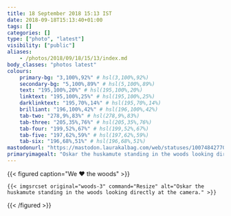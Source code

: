 ```yaml
---
title: 18 September 2018 15:13 IST
date: 2018-09-18T15:13:40+01:00
tags: []
categories: []
type: ["photo", "latest"]
visibility: ["public"]
aliases:
    - /photos/2018/09/18/15/13/index.md
body_classes: "photos latest"
colours:
    primary-bg: "3,100%,92%" # hsl(3,100%,92%)
    secondary-bg: "5,100%,89%" # hsl(5,100%,89%)
    text: "195,100%,20%" # hsl(195,100%,20%)
    linktext: "195,100%,25%" # hsl(195,100%,25%)
    darklinktext: "195,70%,14%" # hsl(195,70%,14%)
    brilliant: "196,100%,42%" # hsl(196,100%,42%)
    tab-two: "278,9%,83%" # hsl(278,9%,83%)
    tab-three: "205,35%,76%" # hsl(205,35%,76%)
    tab-four: "199,52%,67%" # hsl(199,52%,67%)
    tab-five: "197,62%,59%" # hsl(197,62%,59%)
    tab-six: "196,68%,51%" # hsl(196,68%,51%)
mastodonurl: "https://mastodon.laurakalbag.com/web/statuses/100748427705939150"
primaryimagealt: "Oskar the huskamute standing in the woods looking directly at the camera."
---
```


{{< figured caption="We ❤️ the woods" >}}

    {{< imgsrcset original="woods-3" command="Resize" alt="Oskar the huskamute standing in the woods looking directly at the camera." >}}

{{< /figured >}}
